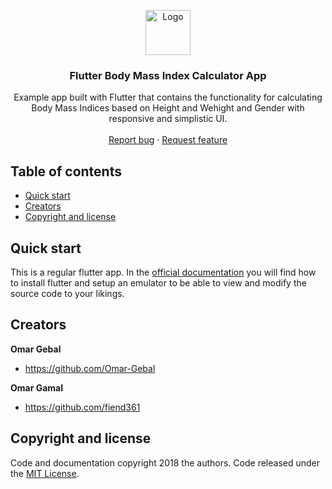 <p align="center">
  <a href="https://flutter.io/">
    <img src="https://diegolaballos.com/files/images/flutter-icon.jpg" alt="Logo" width=72 height=72>
  </a>

  <h3 align="center">Flutter Body Mass Index Calculator App</h3>

  <p align="center">
    Example app built with Flutter that contains the
  functionality for calculating Body Mass Indices based on Height and Wehight and Gender
  with responsive and simplistic UI.
    <br>
    <br>
    <a href="https://github.com/Omar-Gebal/Flutter-BMI-calculator/issues/new">Report bug</a>
    ·
    <a href="https://github.com/Omar-Gebal/Flutter-BMI-calculator/issues/new">Request feature</a>
  </p>
</p>

## Table of contents

- [Quick start](#quick-start)
- [Creators](#creators)
- [Copyright and license](#copyright-and-license)

## Quick start

This is a regular flutter app. In the [official documentation](https://flutter.io/docs/get-started/install) you will find how to install 
flutter and setup an emulator to be able to view and modify the source code to your likings.

## Creators

**Omar Gebal**

- <https://github.com/Omar-Gebal>

**Omar Gamal**

- <https://github.com/fiend361>

## Copyright and license

Code and documentation copyright 2018 the authors. Code released under the [MIT License](https://github.com/git/git-scm.com/blob/main/MIT-LICENSE.txt).

